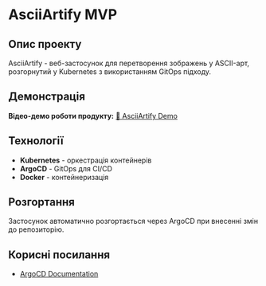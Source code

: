 # AsciiArtify MVP

## Опис проекту

AsciiArtify - веб-застосунок для перетворення зображень у ASCII-арт, розгорнутий у Kubernetes з використанням GitOps підходу.

## Демонстрація

**Відео-демо роботи продукту:**
[🎥 AsciiArtify Demo](https://drive.google.com/file/d/19BbL3oA2hxnTbmfKvy2_SYPsV6xSto0J/view?usp=sharing)

## Технології

- **Kubernetes** - оркестрація контейнерів
- **ArgoCD** - GitOps для CI/CD
- **Docker** - контейнеризація

## Розгортання

Застосунок автоматично розгортається через ArgoCD при внесенні змін до репозиторію.

## Корисні посилання

- [ArgoCD Documentation](https://argo-cd.readthedocs.io/)